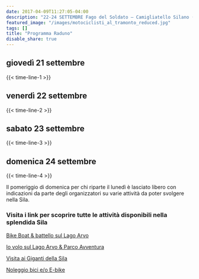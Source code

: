 ```yaml
---
date: 2017-04-09T11:27:05-04:00
description: "22-24 SETTEMBRE Fago del Soldato – Camigliatello Silano (CS)"
featured_image: "/images/motociclisti_al_tramonto_reduced.jpg"
tags: []
title: "Programma Raduno"
disable_share: true
---
```

## giovedì 21 settembre

{{< time-line-1 >}}

## venerdì 22 settembre

{{< time-line-2 >}}

## sabato 23 settembre

{{< time-line-3 >}}

## domenica 24 settembre

{{< time-line-4 >}}

Il pomeriggio di domenica per chi riparte il lunedì è lasciato libero con indicazioni da parte degli organizzatori su varie attività da poter svolgere nella Sila. 

### Visita i link per scoprire tutte le attività disponibili nella splendida Sila

[Bike Boat & battello sul Lago Arvo](https://www.loricaly.it/attivita/)

[Io volo sul Lago Arvo & Parco Avventura](https://www.silavventura.it/)

[Visita ai Giganti della Sila](https://fondoambiente.it/luoghi/i-giganti-della-sila)

[Noleggio bici e/o E-bike](https://www.civitatis.com/it/camigliatello-silano/noleggio-bici-camigliatello-silano/#dettagli)
